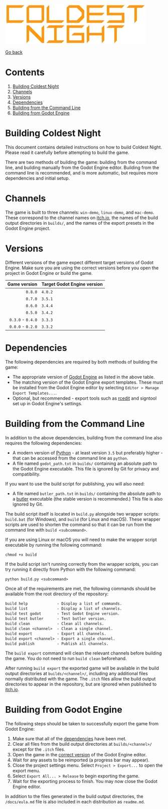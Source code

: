![Coldest Night logo.](header.png)

[Go back](../readme.md)

# Contents
1. [Building Coldest Night](#building-coldest-night)
2. [Channels](#channels)
3. [Versions](#versions)
4. [Dependencies](#dependencies)
5. [Building from the Command Line](#building-from-the-command-line)
6. [Building from Godot Engine](#building-from-godot-engine)

# Building Coldest Night
This document contains detailed instructions on how to build Coldest Night.
Please read it carefully before attempting to build the game.

There are two methods of building the game: building from the command line, and
building manually from the Godot Engine editor. Building from the command line
is recommended, and is more automatic, but requires more dependencies and
initial setup.

# Channels
The game is built to three channels: `win-demo`, `linux-demo`, and `mac-demo`.
These correspond to the channel names on
[itch.io](https://krobbizoid.itch.io/coldest-night), the names of the build
output directories in `builds/`, and the names of the export presets in the
Godot Engine project.

# Versions
Different versions of the game expect different target versions of Godot
Engine. Make sure you are using the correct versions before you open the
project in Godot Engine or build the game.

| Game version      | Target Godot Engine version |
| ----------------: | :-------------------------- |
| `0.8.0`           | `4.0.2`                     |
| `0.7.0`           | `3.5.1`                     |
| `0.6.0`           | `3.4.4`                     |
| `0.5.0`           | `3.4.2`                     |
| `0.3.0` - `0.4.0` | `3.3.3`                     |
| `0.0.0` - `0.2.0` | `3.3.2`                     |

# Dependencies
The following dependencies are required by both methods of building the game:

* The appropriate version of [Godot Engine](https://godotengine.org) as listed
in the above table.
* The matching version of the Godot Engine export templates. These must be
installed from the Godot Engine editor by selecting
`Editor > Manage Export Templates...`.
* Optional, but recommended - export tools such as
[rcedit](https://github.com/electron/rcedit) and signtool set up in Godot
Engine's settings.

# Building from the Command Line
In addition to the above dependencies, building from the command line also
requires the following dependencies:

* A modern version of [Python](https://www.python.org) - at least version `3.5`
but preferably higher - that can be accessed from the command line as `python`.
* A file named `godot_path.txt` in `builds/` containing an absolute path to the
Godot Engine executable. This file is ignored by Git for privacy and
compatibility.

If you want to use the build script for publishing, you will also need:

* A file named `butler_path.txt` in `builds/` containing the absolute path to a
[butler](https://itchio.itch.io/butler) executable
(the stable version is recommended.) This file is also ignored by Git.

The build script itself is located in `build.py` alongside two wrapper scripts:
`build.bat` (for Windows), and `build` (for Linux and macOS). These wrapper
scripts are used to shorten the command so that it can be run from the command
line with `build <subcommand>`.

If you are using Linux or macOS you will need to make the wrapper script
executable by running the following command:

```
chmod +x build
```

If the build script isn't running correctly from the wrapper scripts, you can
try running it directly from Python with the following command:

```
python build.py <subcommand>
```

Once all of the requirements are met, the following commands should be
available from the root directory of the repository:

```
build help             - Display a list of commands.
build list             - Display a list of channels.
build test godot       - Test Godot Engine version.
build test butler      - Test butler version.
build clean            - Clean all channels.
build clean <channel>  - Clean a single channel.
build export           - Export all channels.
build export <channel> - Export a single channel.
build publish          - Publish all channels.
```

The `build export` command will clean the relevant channels before building the
game. You do not need to run `build clean` beforehand.

After running `build export` the exported game will be available in the build
output directories at `builds/<channel>/`, including any additional files
normally distributed with the game. The `.itch` files allow the build output
directories to appear in the repository, but are ignored when published to
[itch.io](https://itch.io).

# Building from Godot Engine
The following steps should be taken to successfully export the game from Godot
Engine:

1. Make sure that all of the [dependencies](#dependencies) have been met.
2. Clear all files from the build output directories at `builds/<channel>/`
except for the `.itch` files.
3. Open the game in the [correct version](#versions) of the Godot Engine
editor.
4. Wait for any assets to be reimported (a progress bar may appear).
5. Close the project settings menu. Select `Project > Export...` to open the
export menu.
6. Select `Export All... > Release` to begin exporting the game.
7. Wait for the exporting process to finish. You may now close the Godot Engine
editor.

In addition to the files generated in the build output directories, the
`/docs/eula.md` file is also included in each distribution as `readme.md`.
